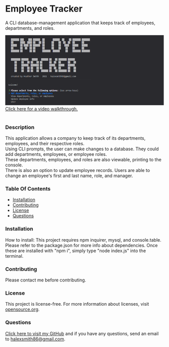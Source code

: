 # Employee Tracker
A CLI database-management application that keeps track of employees, departments, and roles.

![screenshot of application](./Assets/screenshot.png?raw=true "screenshot of application banner and main menu")
<br>
[Click here for a video walkthrough.](https://drive.google.com/file/d/1ul94bVFGY2xdGDnfTi44n_N8mVYYKIQP/view)<br><br>

### Description
This application allows a company to keep track of its departments, employees, and their respective roles.
<br>
Using CLI prompts, the user can make changes to a database. They could add departments, employees, or employee roles.
<br>
These departments, employees, and roles are also viewable, printing to the console.
<br>
There is also an option to update employee records. Users are able to change an employee's first and last name, role, and manager.
<br>

### Table Of Contents
- [Installation](#Installation)
- [Contributing](#Contributing)
- [License](#License)
- [Questions](#Questions)

### Installation <a name="Installation"></a>
How to install: This project requires npm inquirer, mysql, and console.table. Please refer to the package.json for more info about dependencies. Once these are installed with "npm i", simply type "node index.js" into the terminal.

### Contributing <a name="Contributing"></a>
Please contact me before contributing.

### License <a name="License"></a>
This project is license-free.  For more information about licenses, visit [opensource.org](http://www.opensource.org).

### Questions  <a name="Questions"></a>
[Click here to visit my GitHub](http://github.com/sorengrey/)
and if you have any questions, send an email to halexsmith86@gmail.com.

